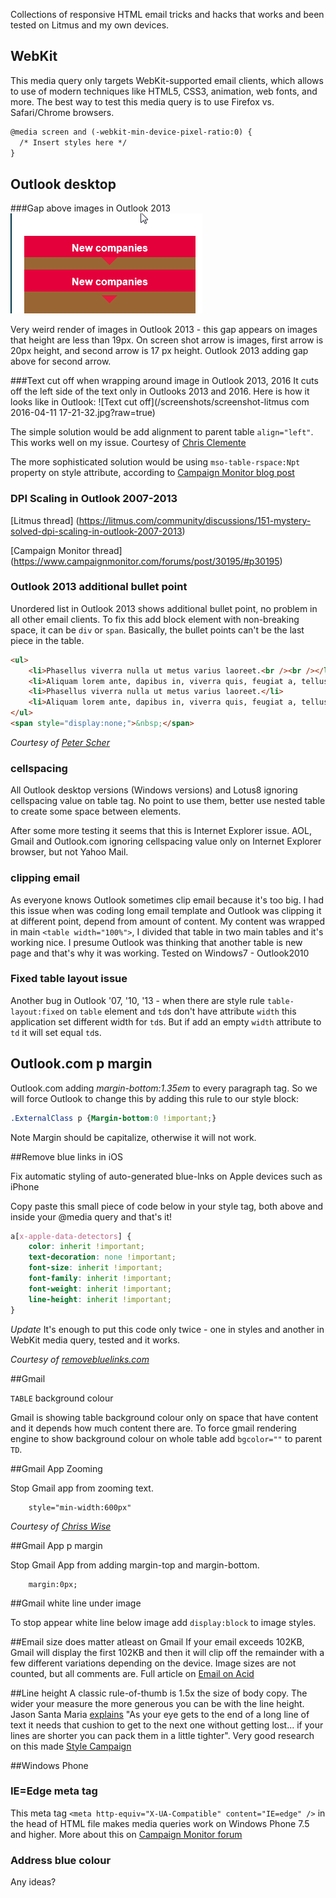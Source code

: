 Collections of responsive HTML email tricks and hacks that works and been tested on Litmus and my own devices.

## WebKit

This media query only targets WebKit-supported email clients, which allows to use of modern techniques like HTML5, CSS3, animation, web fonts, and more. The best way to test this media query is to use Firefox vs. Safari/Chrome browsers.
```html
@media screen and (-webkit-min-device-pixel-ratio:0) {
  /* Insert styles here */
}
```

## Outlook desktop

###Gap above images in Outlook 2013
![Gap above image](/screenshots/2016-05-17_155028.png?raw=true)

Very weird render of images in Outlook 2013 - this gap appears on images that height are less than 19px. On screen shot arrow is images, first arrow is 20px height, and second arrow is 17 px height. Outlook 2013 adding gap above for second arrow.

###Text cut off when wrapping around image in Outlook 2013, 2016
It cuts off the left side of the text only in Outlooks 2013 and 2016. Here is how it looks like in Outlook:
![Text cut off](/screenshots/screenshot-litmus com 2016-04-11 17-21-32.jpg?raw=true)

The simple solution would be add alignment to parent table `align="left"`. This works well on my issue.
Courtesy of [Chris Clemente](http://www.informz.com/blog/template-design/quick-tip-fixing-outlook-2013-wrap-padding/)

The more sophisticated solution would be using `mso-table-rspace:Npt` property on style attribute, according to [Campaign Monitor blog post](https://www.campaignmonitor.com/forums/topic/7836/text-cut-off-when-wrapping-around-image-in-nested-table-outlook-2013/)

### DPI Scaling in Outlook 2007-2013

[Litmus thread] (https://litmus.com/community/discussions/151-mystery-solved-dpi-scaling-in-outlook-2007-2013)

[Campaign Monitor thread] (https://www.campaignmonitor.com/forums/post/30195/#p30195)

### Outlook 2013 additional bullet point

Unordered list in Outlook 2013 shows additional bullet point, no problem in all other email clients. To fix this add block element with non-breaking space, it can be `div` or `span`. Basically, the bullet points can't be the last piece in the table.

```html
<ul>
    <li>Phasellus viverra nulla ut metus varius laoreet.<br /><br /></li>
    <li>Aliquam lorem ante, dapibus in, viverra quis, feugiat a, tellus.</li>
    <li>Phasellus viverra nulla ut metus varius laoreet.</li>
    <li>Aliquam lorem ante, dapibus in, viverra quis, feugiat a, tellus.</li>
</ul>
<span style="display:none;">&nbsp;</span>
```

*Courtesy of [Peter Scher](https://www.campaignmonitor.com/forums/post/30101/#p30101)*

### cellspacing
All Outlook desktop versions (Windows versions) and Lotus8 ignoring cellspacing value on table tag. No point to use them, better use nested table to create some space between elements.

After some more testing it seems that this is Internet Explorer issue. AOL, Gmail and Outlook.com ignoring cellspacing value only on Internet Explorer browser, but not Yahoo Mail.

### clipping email
As everyone knows Outlook sometimes clip email because it's too big. I had this issue when was coding long email template and Outlook was clipping it at different point, depend from amount of content. My content was wrapped in main `<table width="100%">`, I divided that table in two main tables and it's working nice. I presume Outlook was thinking that another table is new page and that's why it was working.
Tested on Windows7 - Outlook2010

### Fixed table layout issue
Another bug in Outlook '07, '10, '13 - when there are style rule `table-layout:fixed` on `table` element and `td`s don't have attribute `width` this application set different width for `td`s. But if add an empty `width` attribute to `td` it will set equal `td`s. 


## Outlook.com p margin

Outlook.com adding *margin-bottom:1.35em* to every paragraph tag. So we will force Outlook to change this by adding this rule to our style block:

```css
.ExternalClass p {Margin-bottom:0 !important;}
```
Note
Margin should be capitalize, otherwise it will not work.

##Remove blue links in iOS

Fix automatic styling of auto-generated blue-lnks on Apple devices such as iPhone

Copy paste this small piece of code below in your style tag, both above and inside your @media query and that's it!

```css
a[x-apple-data-detectors] {
    color: inherit !important;
    text-decoration: none !important;
    font-size: inherit !important;
    font-family: inherit !important;
    font-weight: inherit !important;
    line-height: inherit !important;
}
```
*Update* It's enough to put this code only twice - one in styles and another in WebKit media query, tested and it works.

*Courtesy of [removebluelinks.com](http://removebluelinks.com)*

##Gmail

`TABLE` background colour

Gmail is showing table background colour only on space that have content and it depends how much content there are. To force gmail rendering engine to show background colour on whole table add `bgcolor=""` to parent `TD`.

##Gmail App Zooming

Stop Gmail app from zooming text.

```
    style="min-width:600px"
```

*Courtesy of [Chriss Wise](http://chriswi.se/)*

##Gmail App p margin

Stop Gmail App from adding margin-top and margin-bottom.

```
    margin:0px;
```

##Gmail white line under image

To stop appear white line below image add `display:block` to image styles.

##Email size does matter atleast on Gmail
If your email exceeds 102KB, Gmail will display the first 102KB and then it will clip off the remainder with a few different variations depending on the device. Image sizes are not counted, but all comments are. Full article on [Email on Acid](https://www.emailonacid.com/blog/article/email-development/when_it_comes_to_html_email_size_does_matter/)

##Line height
A classic rule-of-thumb is 1.5x the size of body copy. The wider your measure the more generous you can be with the line height. Jason Santa Maria [explains](https://vimeo.com/34178417#t=28m14s) "As your eye gets to the end of a long line of text it needs that cushion to get to the next one without getting lost... if your lines are shorter you can pack them in a little tighter".
Very good research on this made [Style Campaign](http://stylecampaign.com/blog/2015/07/typographic-patterns-in-email/)


##Windows Phone

### IE=Edge meta tag
This meta tag `<meta http-equiv="X-UA-Compatible" content="IE=edge" />` in the head of HTML file makes media queries work on Windows Phone 7.5 and higher. More about this on [Campaign Monitor forum](https://www.campaignmonitor.com/forums/topic/7989/windows-phone-8-has-full-css3media-query-support/)

### Address blue colour

Any ideas?

